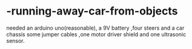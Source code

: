 # -running-away-car-from-objects


needed an arduino uno(reasonable), a 9V battery ,four steers and a car chassis some jumper cables ,one motor driver shield and one ultrasonic sensor.
